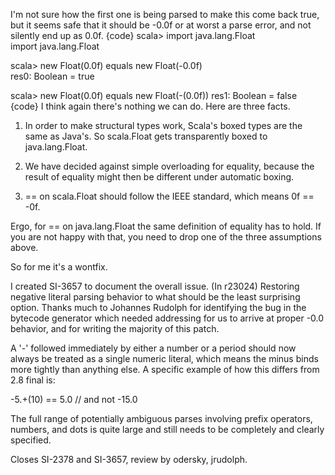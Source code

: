 I'm not sure how the first one is being parsed to make this come back true, but it seems safe that it should be -0.0f or at worst a parse error, and not silently end up as 0.0f.
{code}
scala> import java.lang.Float                   
import java.lang.Float

scala> new Float(0.0f) equals new Float(-0.0f)  
res0: Boolean = true

scala> new Float(0.0f) equals new Float(-(0.0f))
res1: Boolean = false
{code}
I think again there's nothing we can do. Here are three facts.

1. In order to make structural types work, Scala's boxed types are the same as Java's. So scala.Float gets transparently boxed to java.lang.Float.

2. We have decided against simple overloading for equality, because the result of equality might then be different under automatic boxing.

3. == on scala.Float should follow the IEEE standard, which means 0f == -0f.

Ergo, for == on java.lang.Float the same definition of equality has to hold. If you are not happy with that, you need to drop one of the three assumptions above. 

So for me it's a wontfix.



I created SI-3657 to document the overall issue.
(In r23024) Restoring negative literal parsing behavior to what should be
the least surprising option.  Thanks much to Johannes Rudolph for
identifying the bug in the bytecode generator which needed addressing
for us to arrive at proper -0.0 behavior, and for writing the majority
of this patch.

A '-' followed immediately by either a number or a period should
now always be treated as a single numeric literal, which means the
minus binds more tightly than anything else.  A specific example
of how this differs from 2.8 final is:

  -5.+(10) == 5.0   // and not -15.0

The full range of potentially ambiguous parses involving prefix
operators, numbers, and dots is quite large and still needs to be
completely and clearly specified.

Closes SI-2378 and SI-3657, review by odersky, jrudolph.
